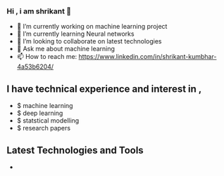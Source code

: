 ###  Hi  , i am shrikant 👋






- 🔭 I’m currently working on machine learning project 
- 🌱 I’m currently learning Neural networks
- 👯 I’m looking to collaborate on latest technologies
- 💬 Ask me about machine learning
- 📫 How to reach me: https://www.linkedin.com/in/shrikant-kumbhar-4a53b6204/


## I have technical experience and interest in , 
 - $ machine learning
 - $ deep learning
 - $ statstical modelling
 - $ research papers

## Latest Technologies and Tools
 - 

